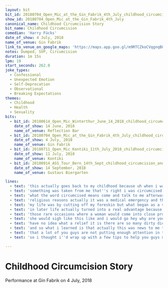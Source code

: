 ```yaml
---
layout: bit
bit_id: 20180704_Open_Mic_at_the_Gin_Fabrik_4th_July_childhood_circumcision
show_id: 20180704_Open_Mic_at_the_Gin_Fabrik_4th_July
canonical_name: Childhood Circumcision Story
bit_name: Childhood Circumcision
comedian: 'Harry Fücks'
date_of_show: 4 July, 2018
name_of_venue: Gin Fabrik
link_to_venue_on_google_maps: 'https://maps.app.goo.gl/m9RTCZkoCVqgnqB88'
notes: Dumped, SVP, Circumcision
duration: 1m 15s
lpm: 19
start_seconds: 262.0
joke_types:
  - Confessional
  - Unexpected Emotion
  - Self-Deprecation
  - Observational
  - Breaking Expectations
themes:
  - Childhood
  - Health
  - Sexuality
bits:
  - bit_id: 20180614_Open_Mic_Winterthur_June_14_2018_childhood_circumcision_story
    date_of_show: 14 June, 2018
    name_of_venue: Reflection Bar
  - bit_id: 20180704_Open_Mic_at_the_Gin_Fabrik_4th_July_childhood_circumcision
    date_of_show: 4 July, 2018
    name_of_venue: Gin Fabrik
  - bit_id: 20180711_Open_Mic_Kontiki_11th_July_2018_childhood_circumcision
    date_of_show: 11 July, 2018
    name_of_venue: Kontiki
  - bit_id: 20180914_ASS_Tour_Bern_14th_Sept_childhood_circumcision_and_its_perks
    date_of_show: 14 September, 2018
    name_of_venue: Gustavs Biergarten

lines:
  - text: 'this actually goes back to my childhood because uh when i was just seven years old'
  - text: 'something was taken from me that''s right i was circumcised i see that not everyone understands'
  - text: 'what the word circumcised means come and talk to me afterwards now i wasn''t circumcised for'
  - text: 'religious reasons actually it was a medical emergency and the only way they could save'
  - text: 'my life was by cutting off my foreskin but what began as a very traumatic childhood experience'
  - text: 'in later life actually turned into a real advantage because what i found is that on'
  - text: 'those rare occasions where a woman would come into close proximity with the tip of my penis'
  - text: 'she would sigh like this like and i would go hey why are you sighing on my penis and she said you'
  - text: 'have no idea what a relief it is there are so many dirty dicks out there'
  - text: 'and so what i learned is that actually this was news to me that amongst my uncut brethren'
  - text: 'that a lot of you guys are not putting enough attention in this area'
  - text: 'so i thought i''d wrap up with a few tips to help you guys make your woman''s life more pleasant'

---
```


# Childhood Circumcision Story

Performance at Gin Fabrik on 4 July, 2018
